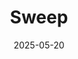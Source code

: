 ---  
layout: startup_page  
title: "Sweep"  
id: "sweep.io"  
permalink: "/sweepsweep.io05202025/"  
website: "https://www.sweep.io/"  
funding_round: "Series B"  
funding_amount: "$22.5M"  
investors: "Insight Partners, Bessemer Venture Partners"  
about: "Sweep is an agentic workspace built for enterprise teams, providing real-time metadata intelligence across platforms like Salesforce and Hubspot. It surfaces friction points and replaces static processes with a dynamic system powered by agentic AI that thinks, adapts, and acts. Sweep empowers go-to-market teams to find and fix friction, automate what slows them down, and continuously evolve with the business."  
markets: "AI, Enterprise Software"  
hq: "New York, New York, United States"  
founded_year: "2021"  
linkedin: "https://www.linkedin.com/company/sweephq"  
twitter: ""  
instagram: ""  
facebook: ""  
crunchbase: "https://www.crunchbase.com/organization/sweep-io"  
pitchbook: ""  

date_display: "20-May-2025"  
date: "2025-05-20"

# SEO Optimization  
meta_title: "Sweep - Series B Funding ($22.5M)"  
meta_description: "Sweep, Sweep is an agentic workspace built for enterprise teams, providing real-time metadata intelligence across platforms like Salesforce and Hubspot. It s..."  
meta_keywords: "Sweep, AI, Enterprise Software, Series B funding"  
canonical_url: "https://startup.projectstartups.com/sweepsweep.io05202025/"  
---